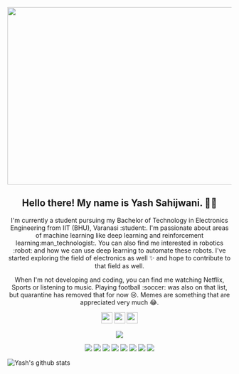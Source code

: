 <p align="center">
 <img  width="800" height="400" src="https://github.com/Terabyte17/Terabyte17/blob/master/social/yashs.gif">
</p>
<h2 align="center">Hello there! My name is Yash Sahijwani. 👋🤓</h2>
<p align="center">I'm currently a student pursuing my Bachelor of Technology in Electronics Engineering from IIT (BHU), Varanasi :student:. I'm passionate about areas of machine learning like deep learning and reinforcement learning:man_technologist:. You can also find me interested in robotics :robot: and how we can use deep learning to automate these robots. I've started exploring the field of electronics as well ✨ and hope to contribute to that field as well. 
</p>

<p align="center">When I'm not developing and coding, you can find me watching Netflix, Sports or listening to music. Playing football :soccer: was also on that list, but quarantine has removed that for now 😢. Memes are something that are appreciated very much 😂. </p>

<p align="center"><a href="https://twitter.com/terabyte_17"><img src="https://img.shields.io/badge/twitter-%231DA1F2.svg?&style=for-the-badge&logo=twitter&logoColor=white" height=25></a> <a href="https://www.linkedin.com/in/yash-sahijwani-b36aa3149/"><img src="https://img.shields.io/badge/linkedin-%230077B5.svg?&style=for-the-badge&logo=linkedin&logoColor=white" height=25></a> <a href="https://www.instagram.com/yash_sahijwani/"><img src="https://img.shields.io/badge/instagram-%23E4405F.svg?&style=for-the-badge&logo=instagram&logoColor=white" height=25></a> 
</p>

<p align="center">
<a href="https://github.com/Terabyte17"><img src="https://img.shields.io/github/followers/Terabyte17?style=social"></a>
</p>

<p align="center">
<img src="https://img.shields.io/badge/Robotics-brown"> <img src="https://img.shields.io/badge/Machine Learning-green"> <img src="https://img.shields.io/badge/Deep Learning-red"> <img src="https://img.shields.io/badge/Computer Vision-magenta"> <img src="https://img.shields.io/badge/Natural Language Processing-yellow"> <img src="https://img.shields.io/badge/Reinforcement Learning-blue"> <img src="https://img.shields.io/badge/Python-cyan"> <img src="https://img.shields.io/badge/C++-black">
</p>

![Yash's github stats](https://github-readme-stats.vercel.app/api?username=Terabyte17&count_private=true&theme=radical)



